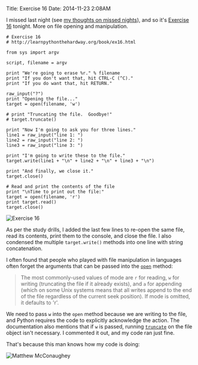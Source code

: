Title: Exercise 16
Date: 2014-11-23 2:08AM

I missed last night (see [my thoughts on missed nights]({filename}/ex15.md)), and so it's [Exercise 16](http://learnpythonthehardway.org/book/ex16.html) tonight. More on file opening and manipulation.

```
# Exercise 16
# http://learnpythonthehardway.org/book/ex16.html

from sys import argv

script, filename = argv

print "We're going to erase %r." % filename
print "If you don't want that, hit CTRL-C (^C)."
print "If you do want that, hit RETURN."

raw_input("?")
print "Opening the file..."
target = open(filename, 'w')

# print "Truncating the file.  Goodbye!"
# target.truncate()

print "Now I'm going to ask you for three lines."
line1 = raw_input("line 1: ")
line2 = raw_input("line 2: ")
line3 = raw_input("line 3: ")

print "I'm going to write these to the file."
target.write(line1 + "\n" + line2 + "\n" + line3 + "\n")

print "And finally, we close it."
target.close()

# Read and print the contents of the file
print "\nTime to print out the file:"
target = open(filename, 'r')
print target.read()
target.close()
```

![Exercise 16]({filename}/images/ex16.png "Exercise 16")

As per the study drills, I added the last few lines to re-open the same file, read its contents, print them to the console, and close the file. I also condensed the multiple `target.write()` methods into one line with string concatenation.

I often found that people who played with file manipulation in languages often forget the arguments that can be passed into the [`open`](https://docs.python.org/2/library/functions.html#open) method:

> The most commonly-used values of mode are `r` for reading, `w` for writing (truncating the file if it already exists), and `a` for appending (which on some Unix systems means that all writes append to the end of the file regardless of the current seek position). If mode is omitted, it defaults to 'r'.

We need to pass `w` into the `open` method because we are writing to the file, and Python requires the code to explicitly acknowledge the action. The documentation also mentions that if `w` is passed, running [`truncate`](https://docs.python.org/2/library/stdtypes.html#file.truncate) on the file object isn't necessary. I commented it out, and my code ran just fine.

That's because this man knows how my code is doing:

![Matthew McConaughey]({filename}/images/matthew_mcconaughey-alright.gif "Matthew McConaughey")
